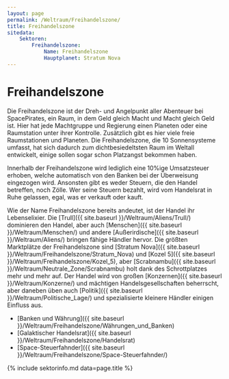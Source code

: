 ```yaml
---
layout: page
permalink: /Weltraum/Freihandelszone/
title: Freihandelszone
sitedata:
    Sektoren:
        Freihandelszone:
            Name: Freihandelszone
            Hauptplanet: Stratum Nova
---
```


# Freihandelszone

Die Freihandelszone ist der Dreh- und Angelpunkt aller Abenteuer bei SpacePirates, ein Raum, in dem Geld gleich Macht und Macht gleich Geld ist. Hier hat jede Machtgruppe und Regierung einen Planeten oder eine Raumstation unter ihrer Kontrolle. Zusätzlich gibt es hier viele freie Raumstationen und Planeten. Die Freihandelszone, die 10 Sonnensysteme umfasst, hat sich dadurch zum dichtbesiedeltsten Raum im Weltall entwickelt, einige sollen sogar schon Platzangst bekommen haben.

Innerhalb der Freihandelszone wird lediglich eine 10%ige Umsatzsteuer erhoben, welche automatisch von den Banken bei der Überweisung eingezogen wird. Ansonsten gibt es weder Steuern, die den Handel betreffen, noch Zölle. Wer seine Steuern bezahlt, wird vom Handelsrat in Ruhe gelassen, egal, was er verkauft oder kauft.

Wie der Name Freihandelszone bereits andeutet, ist der Handel ihr Lebenselixier. Die [Trull]({{ site.baseurl }}/Weltraum/Aliens/Trull/) dominieren den Handel, aber auch [Menschen]({{ site.baseurl }}/Weltraum/Menschen/) und andere [Außerirdische]({{ site.baseurl }}/Weltraum/Aliens/) bringen fähige Händler hervor. Die größten Marktplätze der Freihandelszone sind [Stratum Nova]({{ site.baseurl }}/Weltraum/Freihandelszone/Stratum_Nova) und [Kozel 5]({{ site.baseurl }}/Weltraum/Freihandelszone/Kozel_5), aber [Scrabnambu]({{ site.baseurl }}/Weltraum/Neutrale_Zone/Scrabnambu) holt dank des Schrottplatzes mehr und mehr auf. Der Handel wird von großen [Konzernen]({{ site.baseurl }}/Weltraum/Konzerne/) und mächtigen Handelsgesellschaften beherrscht, aber daneben üben auch [Politik]({{ site.baseurl }}/Weltraum/Politische_Lage/) und spezialisierte kleinere Händler einigen Einfluss aus.

- [Banken und Währung]({{ site.baseurl }}/Weltraum/Freihandelszone/Währungen_und_Banken)
- [Galaktischer Handelsrat]({{ site.baseurl }}/Weltraum/Freihandelszone/Handelsrat)
- [Space-Steuerfahnder]({{ site.baseurl }}/Weltraum/Freihandelszone/Space-Steuerfahnder/)

{% include sektorinfo.md data=page.title %}
